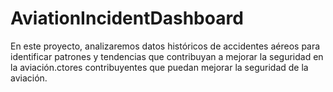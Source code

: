 # AviationIncidentDashboard
En este proyecto, analizaremos datos históricos de accidentes aéreos para identificar patrones y tendencias que contribuyan a mejorar la seguridad en la aviación.ctores contribuyentes que puedan mejorar la seguridad de la aviación.
